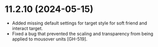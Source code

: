 # 11.2.10 (2024-05-15)

* Added missing default settings for target style for soft friend and interact target.
* Fixed a bug that prevented the scaling and transparency from being applied to mousover units [GH-519].
